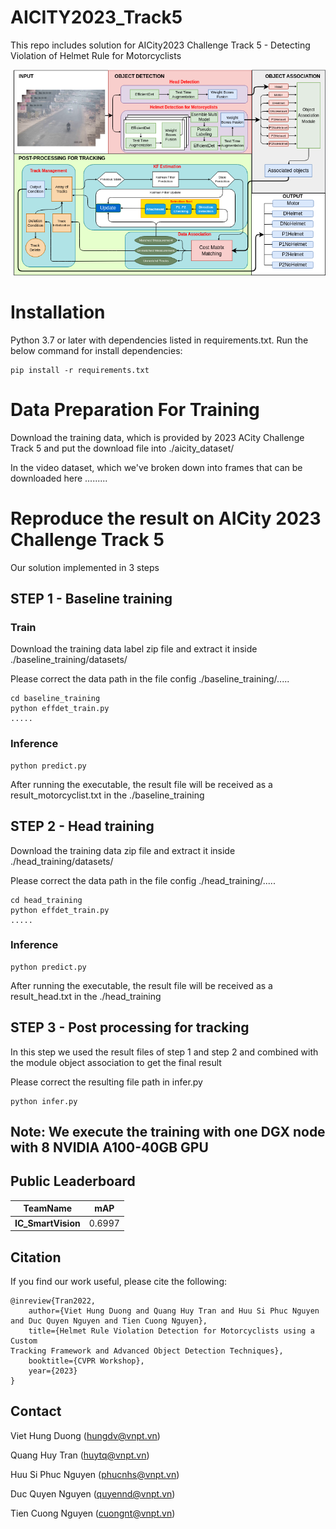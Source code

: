 # AICITY2023_Track5
This repo includes solution for AICity2023 Challenge Track 5 - Detecting Violation of Helmet Rule for Motorcyclists

![framework](GeneralPipline.png)
# Installation
Python 3.7 or later with dependencies listed in requirements.txt. Run the below command for install dependencies:
```commandline
pip install -r requirements.txt
```
# Data Preparation For Training
Download the training data, which is provided by 2023 ACity Challenge Track 5 and put the download file into ./aicity_dataset/

In the video dataset, which we've broken down into frames that can be downloaded here 
.........


# Reproduce the result on AICity 2023 Challenge Track 5
Our solution implemented in 3 steps
## STEP 1 - Baseline training
### Train

Download the training data label zip file and extract it inside ./baseline_training/datasets/

Please correct the data path in the file config ./baseline_training/.....
```commandline
cd baseline_training
python effdet_train.py
.....
```
### Inference
```commandline
python predict.py
```
After running the executable, the result file will be received as a result_motorcyclist.txt in the ./baseline_training

## STEP 2 - Head training
Download the training data zip file and extract it inside ./head_training/datasets/

Please correct the data path in the file config ./head_training/.....
```commandline
cd head_training
python effdet_train.py
.....
```
### Inference
```commandline
python predict.py
```
After running the executable, the result file will be received as a result_head.txt in the ./head_training

## STEP 3 - Post processing for tracking
In this step we used the result files of step 1 and step 2 and combined with the module object association to get the final result

Please correct the resulting file path in infer.py

```commandline
python infer.py
```

## Note: We execute the training with one DGX node with 8 NVIDIA A100-40GB GPU


## Public Leaderboard
| TeamName           | mAP    |
|--------------------|--------|
| **IC_SmartVision** | 0.6997 |



## Citation

If you find our work useful, please cite the following:

```text
@inreview{Tran2022,  
    author={Viet Hung Duong and Quang Huy Tran and Huu Si Phuc Nguyen and Duc Quyen Nguyen and Tien Cuong Nguyen},  
    title={Helmet Rule Violation Detection for Motorcyclists using a Custom
Tracking Framework and Advanced Object Detection Techniques},  
    booktitle={CVPR Workshop},
    year={2023}  
}
```

## Contact
Viet Hung Duong (hungdv@vnpt.vn)

Quang Huy Tran (huytq@vnpt.vn)

Huu Si Phuc Nguyen (phucnhs@vnpt.vn)

Duc Quyen Nguyen (quyennd@vnpt.vn)

Tien Cuong Nguyen (cuongnt@vnpt.vn)